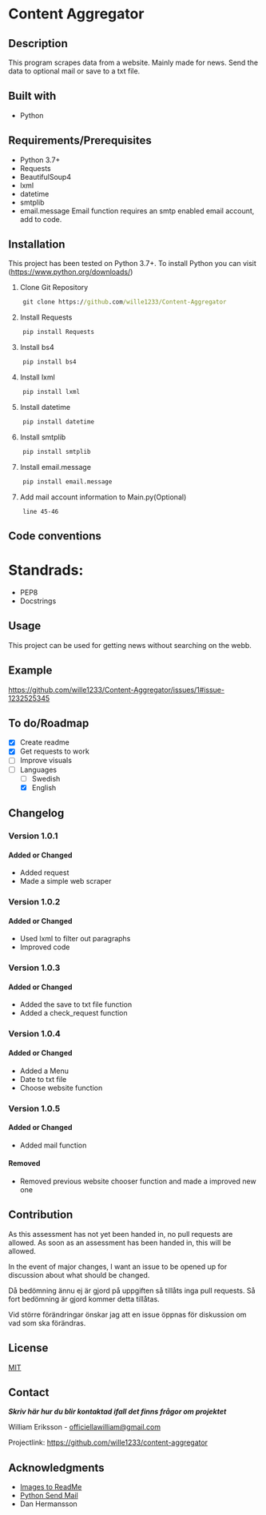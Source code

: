 
# Content Aggregator

## Description

This program scrapes data from a website. Mainly made for news. Send the data to optional mail or save to a txt file.

## Built with

- Python

## Requirements/Prerequisites

- Python 3.7+
- Requests
- BeautifulSoup4
- lxml
- datetime
- smtplib
- email.message
Email function requires an smtp enabled email account, add to code.

## Installation

This project has been tested on Python 3.7+. To install Python you can visit 
(https://www.python.org/downloads/)

1. Clone Git Repository
```cmd
    git clone https://github.com/wille1233/Content-Aggregator
```
2. Install Requests
```cmd
    pip install Requests
```
3. Install bs4
```cmd
    pip install bs4
```
4. Install lxml
```cmd
    pip install lxml
```
5. Install datetime
```cmd
    pip install datetime
```
6. Install smtplib
```cmd
    pip install smtplib
```
7. Install email.message
```cmd
    pip install email.message
```
7. Add mail account information to Main.py(Optional)
```
    line 45-46
```

## Code conventions

# Standrads:
- PEP8
- Docstrings

## Usage

This project can be used for getting news without searching on the webb.

## Example

https://github.com/wille1233/Content-Aggregator/issues/1#issue-1232525345

## To do/Roadmap

- [x] Create readme
- [X] Get requests to work
- [ ] Improve visuals
- [ ] Languages 
    - [ ] Swedish
    - [X] English

## Changelog

### Version 1.0.1

#### Added or Changed

- Added request 
- Made a simple web scraper

### Version 1.0.2

#### Added or Changed

- Used lxml to filter out paragraphs
- Improved code

### Version 1.0.3

#### Added or Changed

- Added the save to txt file function
- Added a check_request function

### Version 1.0.4

#### Added or Changed

- Added a Menu
- Date to txt file 
- Choose website function

### Version 1.0.5

#### Added or Changed

- Added mail function

#### Removed

- Removed previous website chooser function and made a improved new one

## Contribution

As this assessment has not yet been handed in, no pull requests are allowed. As soon as an assessment has been handed in, this will be allowed.

In the event of major changes, I want an issue to be opened up for discussion about what should be changed.

Då bedömning ännu ej är gjord på uppgiften så tillåts inga pull requests. Så fort bedömning är gjord kommer detta tillåtas.  

Vid större förändringar önskar jag att en issue öppnas för diskussion om vad som ska förändras.

## License

[MIT](https://choosealicense.com/licenses/mit/)

## Contact

***Skriv här hur du blir kontaktad ifall det finns frågor om projektet***

William Eriksson - officiellawilliam@gmail.com

Projectlink: https://github.com/wille1233/content-aggregator

## Acknowledgments

- [Images to ReadMe](https://www.youtube.com/watch?v=nvPOUdz5PL4)
- [Python Send Mail](https://www.youtube.com/watch?v=BsVQ_cBmEwg&t=438s)
- Dan Hermansson
